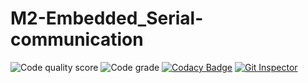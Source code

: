 # M2-Embedded_Serial-communication
![Code quality score](https://api.codiga.io/project/30261/score/svg)
![Code grade](https://api.codiga.io/project/30261/status/svg)
[![Codacy Badge](https://app.codacy.com/project/badge/Grade/87fb60f4f8ae4cda8ea183969c21ce5e)](https://www.codacy.com/gh/muthamizh0809/M2-Embedded_Snake/dashboard?utm_source=github.com&amp;utm_medium=referral&amp;utm_content=Madhumithashanmugam/M2-Embedded_Snake&amp;utm_campaign=Badge_Grade)
[![Git Inspector](https://github.com/muthamizh0809/M2-Embedded_Serial-communication/actions/workflows/Git%20Inspector.yml/badge.svg)](https://github.com/muthamizh0809/M2-Embedded_Serial-communication/actions/workflows/Git%20Inspector.yml)
